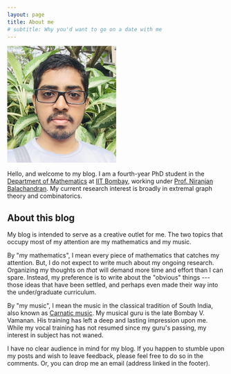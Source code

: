 ```yaml
---
layout: page
title: About me
# subtitle: Why you'd want to go on a date with me
---
```



<img src="https://raw.githubusercontent.com/brahadeesh1994/brahadeesh1994.github.io/13b9b2f96c82abe5223ee461a8b63a44e490f7c2/website-photo.jpg" width="50%">

Hello, and welcome to my blog. I am a fourth-year PhD student in the [Department of Mathematics][1] at [IIT Bombay][2], working under [Prof. Niranjan Balachandran][3]. My current research interest is broadly in extremal graph theory and combinatorics.

## About this blog

My blog is intended to serve as a creative outlet for me. The two topics that occupy most of my attention are my mathematics and my music.

By "my mathematics", I mean every piece of mathematics that catches my attention. But, I do not expect to write much about my ongoing research. Organizing my thoughts on _that_ will demand more time and effort than I can spare. Instead, my preference is to write about the "obvious" things --- those ideas that have been settled, and perhaps even made their way into the under/graduate curriculum.

By "my music", I mean the music in the classical tradition of South India, also known as [Carnatic music][4]. My musical guru is the late Bombay V. Vamanan. His training has left a deep and lasting impression upon me. While my vocal training has not resumed since my guru's passing, my interest in subject has not waned.

I have no clear audience in mind for my blog. If you happen to stumble upon my posts and wish to leave feedback, please feel free to do so in the comments. Or, you can drop me an email (address linked in the footer).


  [1]: https://www.math.iitb.ac.in
  [2]: https://www.iitb.ac.in
  [3]: https://homepages.iitb.ac.in/~niranj/
  [4]: https://en.wikipedia.org/wiki/Carnatic_music

